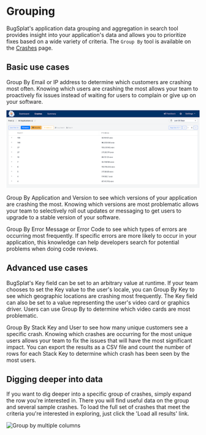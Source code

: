 # Grouping

BugSplat's application data grouping and aggregation in search tool provides insight into your application's data and allows you to prioritize fixes based on a wide variety of criteria. The `Group By` tool is available on the [Crashes](https://app.bugsplat.com/v2/crashes) page.

## Basic use cases

Group By Email or IP address to determine which customers are crashing most often. Knowing which users are crashing the most allows your team to proactively fix issues instead of waiting for users to complain or give up on your software.

![Example of grouping data by IP Address](../../.gitbook/assets/group-by-ip-address.png)

Group By Application and Version to see which versions of your application are crashing the most. Knowing which versions are most problematic allows your team to selectively roll out updates or messaging to get users to upgrade to a stable version of your software.

Group By Error Message or Error Code to see which types of errors are occurring most frequently. If specific errors are more likely to occur in your application, this knowledge can help developers search for potential problems when doing code reviews.

## Advanced use cases

BugSplat's Key field can be set to an arbitrary value at runtime. If your team chooses to set the Key value to the user's locale, you can Group By Key to see which geographic locations are crashing most frequently. The Key field can also be set to a value representing the user's video card or graphics driver. Users can use Group By to determine which video cards are most problematic.

Group By Stack Key and User to see how many unique customers see a specific crash. Knowing which crashes are occurring for the most unique users allows your team to fix the issues that will have the most significant impact. You can export the results as a CSV file and count the number of rows for each Stack Key to determine which crash has been seen by the most users.

## Digging deeper into data

If you want to dig deeper into a specific group of crashes, simply expand the row you're interested in. There you will find useful data on the group and several sample crashes. To load the full set of crashes that meet the criteria you're interested in exploring, just click the 'Load all results' link.

![Group by multiple columns](../../.gitbook/assets/group-by-multiple.gif)

